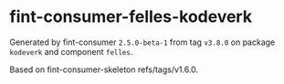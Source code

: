 # fint-consumer-felles-kodeverk

Generated by fint-consumer `2.5.0-beta-1` from tag `v3.8.0` on package `kodeverk` and component `felles`.

Based on fint-consumer-skeleton refs/tags/v1.6.0.
